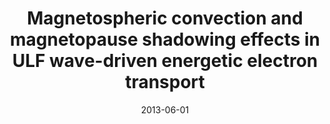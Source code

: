 ---
title: "Magnetospheric convection and magnetopause shadowing effects in ULF wave-driven energetic electron transport"
collection: publications
permalink: /publication/2013-06-01-Degeling
excerpt: ' '
date: 2013-06-01
venue: 'Journal of Geophysical Research: Space Physics'
paperurl: 'https://doi.org/10.1002/jgra.50219'
citation: 'Degeling, A. W., Rankin, R., Murphy, K., &amp; Rae, I. J. (2013). Magnetospheric convection and magnetopause shadowing effects in ULF wave-driven energetic electron transport. Journal of Geophysical Research: Space Physics, 118(6), 2919-2927.'
---